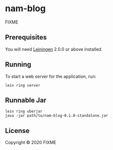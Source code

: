 # nam-blog

FIXME

## Prerequisites

You will need [Leiningen][] 2.0.0 or above installed.

[leiningen]: https://github.com/technomancy/leiningen

## Running

To start a web server for the application, run:

    lein ring server

## Runnable Jar

	lein ring uberjar
	java -jar path/to/nam-blog-0.1.0-standalone.jar

## License

Copyright © 2020 FIXME
